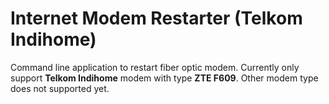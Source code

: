 # Internet Modem Restarter (Telkom Indihome)

Command line application to restart fiber optic modem. Currently only support **Telkom Indihome** modem with type **ZTE F609**. Other modem type does not supported yet.
